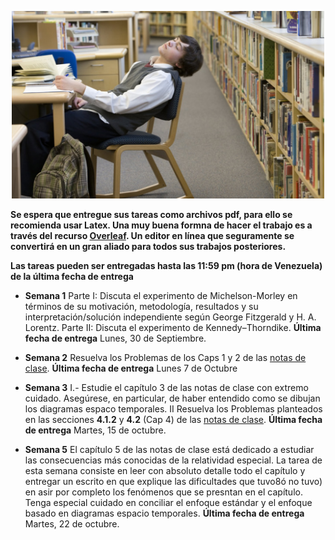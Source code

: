<p align="center">
  <img src="../PICS/student_working.jpg" width="500" title="hover text">
 
</p>


**Se espera que entregue sus tareas como archivos pdf, para ello se recomienda usar Latex. Una muy buena formna de hacer el trabajo es a través del recurso [Overleaf](https://www.overleaf.com/login). Un editor en línea que seguramente se convertirá en un gran aliado para todos sus trabajos posteriores.** 

**Las tareas pueden ser entregadas hasta las 11:59 pm (hora de Venezuela) de la última fecha de entrega**

  * **Semana 1** Parte I: Discuta el experimento de Michelson-Morley en términos de su motivación, metodología, resultados y su interpretación/solución independiente según George Fitzgerald y H. A. Lorentz.
  Parte II: Discuta el experimento de Kennedy–Thorndike. **Última fecha de entrega** Lunes, 30 de Septiembre. 
  
  * **Semana 2** Resuelva los Problemas de los Caps 1 y 2 de las [notas de clase](https://github.com/mario-i-caicedo-ai/Introduccion_a_la_Fisica_Relativista/blob/main/lectures/Relativity_I.pdf). **Última fecha de entrega** Lunes 7 de Octubre

* **Semana 3** I.- Estudie el capítulo 3 de las notas de clase con extremo cuidado. Asegúrese, en particular, de haber entendido como se dibujan los diagramas espaco temporales. II Resuelva los Problemas planteados en las secciones **4.1.2** y **4.2** (Cap 4) de las [notas de clase](https://github.com/mario-i-caicedo-ai/Introduccion_a_la_Fisica_Relativista/blob/main/lectures/Relativity_I.pdf). **Última fecha de entrega** Martes, 15 de octubre.

* **Semana 5** El capítulo 5 de las notas de clase está dedicado a estudiar las consecuencias más conocidas de la relatividad especial. La tarea de esta semana consiste en leer con absoluto detalle todo el capítulo y entregar un escrito en que explique las dificultades que tuvo8ó no tuvo) en asir por completo los fenómenos que se presntan en el capítulo. Tenga especial cuidado en conciliar el enfoque estándar y el enfoque basado en diagramas espacio temporales. **Última fecha de entrega** Martes, 22 de octubre.
